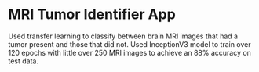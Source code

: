 # MRI Tumor Identifier App

Used transfer learning to classify between brain MRI images that had a tumor present and those that did not. Used InceptionV3 model to train over 120 epochs with little over 250 MRI images to achieve an 88% accuracy on test data. 